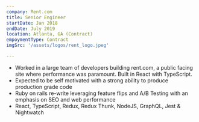 ```yaml
---
company: Rent.com
title: Senior Engineer
startDate: Jan 2018
endDate: July 2019
location: Atlanta, GA (Contract)
empoymentType: Contract
imgSrc: '/assets/logos/rent_logo.jpeg'

---
```


* Worked in a large team of developers building rent.com, a public facing site where performance was paramount. Built in React with TypeScript.  
* Expected to be self motivated with a strong ability to produce production grade code  
* Ruby on rails re-write leveraging feature flips and A/B Testing with an emphasis on SEO and web performance  
* React, TypeScript, Redux, Redux Thunk, NodeJS, GraphQL, Jest & Nightwatch 